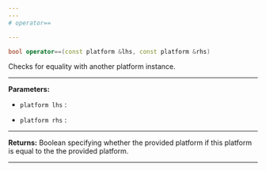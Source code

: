 ```yaml
---
---
# operator==

---
```


```cpp
bool operator==(const platform &lhs, const platform &rhs)
```


Checks for equality with another platform instance. 


---
**Parameters:**

 - `platform lhs`
: 

 - `platform rhs`
: 


---
**Returns:** Boolean specifying whether the provided platform if this platform is equal to the the provided platform. 

---
